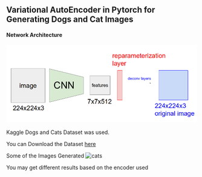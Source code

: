 ## Variational AutoEncoder in Pytorch for Generating Dogs and Cat Images
#### Network Architecture
![network](./imgs/architecture-vae.png)

Kaggle Dogs and Cats Dataset was used.

You can Download the Dataset [here](https://www.microsoft.com/en-us/download/details.aspx?id=54765)

Some of the Images Generated ![cats](./imgs/cats.gif)

You may get different results based on the encoder used